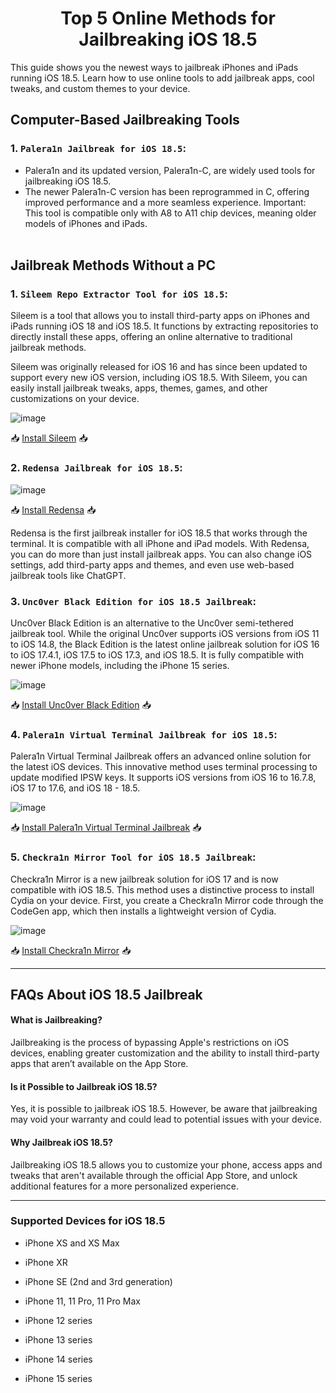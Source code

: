 <div align="center">

# Top 5 Online Methods for Jailbreaking iOS 18.5

</div>


This guide shows you the newest ways to jailbreak iPhones and iPads running iOS 18.5. Learn how to use online tools to add jailbreak apps, cool tweaks, and custom themes to your device.

##  Computer-Based Jailbreaking Tools

### 1. `Palera1n Jailbreak for iOS 18.5`:

- Palera1n and its updated version, Palera1n-C, are widely used tools for jailbreaking iOS 18.5.
- The newer Palera1n-C version has been reprogrammed in C, offering improved performance and a more seamless experience.
Important: This tool is compatible only with A8 to A11 chip devices, meaning older models of iPhones and iPads.<br><br>


##  Jailbreak Methods Without a PC


### 1. `Sileem Repo Extractor Tool for iOS 18.5`:

Sileem is a tool that allows you to install third-party apps on iPhones and iPads running iOS 18 and iOS 18.5. It functions by extracting repositories to directly install these apps, offering an online alternative to traditional jailbreak methods.

Sileem was originally released for iOS 16 and has since been updated to support every new iOS version, including iOS 18.5. With Sileem, you can easily install jailbreak tweaks, apps, themes, games, and other customizations on your device.



![image](https://github.com/Future-Jailbreak/ios-17-6-jailbreak/assets/172568410/487ee748-644c-4346-8529-44326165e245)

📥 <a href="https://xookz.com/sileem/#btn">Install Sileem</a> 📥



### 2. `Redensa Jailbreak for iOS 18.5`:



![image](https://github.com/Future-Jailbreak/ios-17-6-jailbreak/assets/172568410/6ad347aa-ac2b-4bd6-b085-a09e8c6743b0)

📥 <a href="https://xookz.com/redansa/#redensa-btn">Install Redensa</a> 📥



Redensa is the first jailbreak installer for iOS 18.5 that works through the terminal. It is compatible with all iPhone and iPad models. With Redensa, you can do more than just install jailbreak apps. You can also change iOS settings, add third-party apps and themes, and even use web-based jailbreak tools like ChatGPT.

### 3. `Unc0ver Black Edition for iOS 18.5 Jailbreak`:

Unc0ver Black Edition is an alternative to the Unc0ver semi-tethered jailbreak tool. While the original Unc0ver supports iOS versions from iOS 11 to iOS 14.8, the Black Edition is the latest online jailbreak solution for iOS 16 to iOS 17.4.1, iOS 17.5 to iOS 17.3, and iOS 18.5. It is fully compatible with newer iPhone models, including the iPhone 15 series.



![image](https://github.com/Future-Jailbreak/ios-17-6-jailbreak/assets/172568410/993ecfdb-56d4-458b-aba8-feda452e1274)

📥 <a href="https://xookz.com/uncover-black-edition/#btn">Install Unc0ver Black Edition</a> 📥




### 4. `Palera1n Virtual Terminal Jailbreak for iOS 18.5`:

Palera1n Virtual Terminal Jailbreak offers an advanced online solution for the latest iOS devices. This innovative method uses terminal processing to update modified IPSW keys. It supports iOS versions from iOS 16 to 16.7.8, iOS 17 to 17.6, and iOS 18 - 18.5.



![image](https://github.com/Future-Jailbreak/ios-17-6-jailbreak/assets/172568410/4c03dded-9035-4a10-b8b2-255b3878d678)

📥 <a href="https://xookz.com/palerain-jailbreak/#palera1nvirtual">Install Palera1n Virtual Terminal Jailbreak</a> 📥




### 5. `Checkra1n Mirror Tool for iOS 18.5 Jailbreak`:

Checkra1n Mirror is a new jailbreak solution for iOS 17 and is now compatible with iOS 18.5. This method uses a distinctive process to install Cydia on your device. First, you create a Checkra1n Mirror code through the CodeGen app, which then installs a lightweight version of Cydia.



![image](https://github.com/Future-Jailbreak/ios-17-6-jailbreak/assets/172568410/ec52df1d-be35-41ea-a6a6-84ae2fea9971)

📥 <a href="https://pangu8.com/checkrain-mirror-guide/">Install Checkra1n Mirror</a> 📥



<hr>


## FAQs About iOS 18.5 Jailbreak

#### What is Jailbreaking?

Jailbreaking is the process of bypassing Apple's restrictions on iOS devices, enabling greater customization and the ability to install third-party apps that aren’t available on the App Store.

#### Is it Possible to Jailbreak iOS 18.5?

Yes, it is possible to jailbreak iOS 18.5. However, be aware that jailbreaking may void your warranty and could lead to potential issues with your device.

#### Why Jailbreak iOS 18.5?

Jailbreaking iOS 18.5 allows you to customize your phone, access apps and tweaks that aren't available through the official App Store, and unlock additional features for a more personalized experience.

<hr>

### Supported Devices for iOS 18.5

- iPhone XS and XS Max

- iPhone XR

- iPhone SE (2nd and 3rd generation)

- iPhone 11, 11 Pro, 11 Pro Max

- iPhone 12 series

- iPhone 13 series

- iPhone 14 series

- iPhone 15 series

